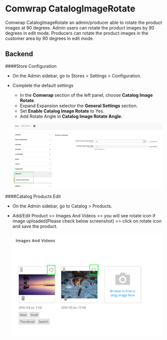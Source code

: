 # Comwrap CatalogImageRotate

Comwrap CatalogImageRotate an admin/producer able to rotate the product images at 90 degrees.
Admin users can rotate the product images by 90 degrees in edit mode.
Producers can rotate the product images in the customer area by 90 degrees in edit mode.

## Backend

####Store Configuration
- On the Admin sidebar, go to Stores > Settings > Configuration.
- Complete the default settings
  - In the **Comwrap** section of the left panel, choose **Catalog Image Rotate**.
  - Expand Expansion selector the **General Settings** section.
  - Set **Enable Catalog Image Rotate** to Yes.
  - Add Rotate Angle in **Catalog Image Rotate Angle**.

  ![](_files/1.png)

####Catalog Products Edit
- On the Admin sidebar, go to Catalog > Products.
- Add/Edit Product >> Images And Videos >> you will see rotate icon if image uploaded(Please check below screenshot) >> click on rotate icon and save the product.
  
  ![](_files/2.png)

